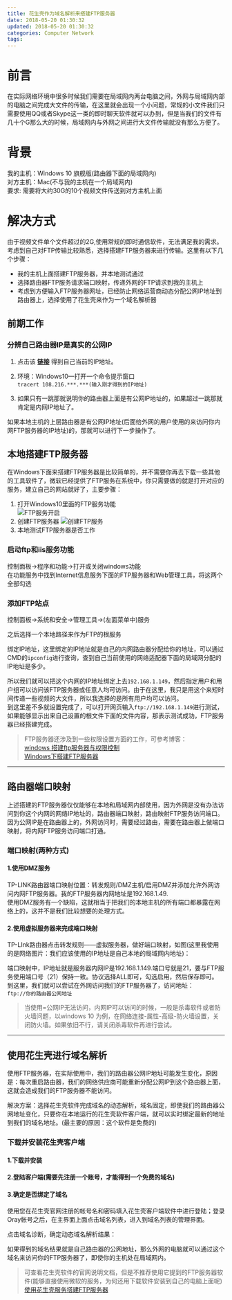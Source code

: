 ```yaml
---
title: 花生壳作为域名解析来搭建FTP服务器
date: 2018-05-20 01:30:32
updated: 2018-05-20 01:30:32
categories: Computer Network
tags:
---
```


# 前言

在实际网络环境中很多时候我们需要在局域网内两台电脑之间，外网与局域网内部的电脑之间完成大文件的传输，在这里就会出现一个小问题，常规的小文件我们只需要使用QQ或者Skype这一类的即时聊天软件就可以办到，但是当我们的文件有几十个G那么大的时候，局域网内与外网之间进行大文件传输就没有那么方便了。

# 背景

我的主机：Windows 10 旗舰版(路由器下面的局域网内)  
对方主机：Mac(不与我的主机在一个局域网内)  
要求: 需要将大约30G的10个视频文件传送到对方主机上面
<!--more-->

# 解决方式

由于视频文件单个文件超过的2G,使用常规的即时通信软件，无法满足我的需求。考虑到自己对FTP传输比较熟悉，选择搭建FTP服务器来进行传输。这里有以下几个步骤：

-   我的主机上面搭建FTP服务器，并本地测试通过
-   选择路由器FTP服务请求端口映射，传递外网的FTP请求到我的主机上
-   考虑到方便输入FTP服务器网址，已经防止网络运营商动态分配公网IP地址到路由器上，选择使用了花生壳来作为一个域名解析器

## 前期工作

### 分辨自己路由器IP是真实的公网IP

1.  点击该 [**链接**](http://www.net.cn/static/customercare/yourIP.asp) 得到自己当前的IP地址。
2.  环境：Windows10—打开一个命令提示窗口  
    `tracert 108.216.***.***(输入刚才得到的IP地址)`

3.  如果只有一跳那就说明你的路由器上面是有公网IP地址的，如果超过一跳那就肯定是内网IP地址了。

如果本地主机的上层路由器是有公网IP地址(后面给外网的用户使用的来访问你内网FTP服务器的IP地址)的，那就可以进行下一步操作了。

## 本地搭建FTP服务器

在Windows下面来搭建FTP服务器是比较简单的，并不需要你再去下载一些其他的工具软件了，微软已经提供了FTP服务在系统中，你只需要做的就是打开对应的服务，建立自己的网站就好了，主要步骤：

1.  打开Windows10里面的FTP服务功能  
![FTP服务开启](/images/in-post/2018-05-19fTP服务开启示意图)
2.  创建FTP服务器
![创建FTP服务](/images/in-post/2018-05-19fTP服务开启示意图)
3.  本地测试FTP服务器是否工作

### 启动ftp和iis服务功能

控制面板->程序和功能->打开或关闭windows功能  
在功能服务中找到Internet信息服务下面的FTP服务器和Web管理工具，将这两个全部勾选

### 添加FTP站点

控制面板->系统和安全->管理工具->(左面菜单中)服务

  
之后选择一个本地路径来作为FTP的根服务

绑定IP地址，这里绑定的IP地址就是自己的内网路由器分配给你的地址，可以通过CMD的`ipconfig`进行查询，查到自己当前使用的网络适配器下面的局域网分配的IP地址是多少。  
  
所以我们就可以把这个内网的IP地址绑定上去`192.168.1.149`，然后指定用户和用户组可以访问该FTP服务器或任意人均可访问。由于在这里，我只是用这个来短时间传递一些视频的大文件，所以我选择的是所有用户均可以访问。  
到这里差不多就设置完成了，可以打开网页输入`ftp://192.168.1.149`进行测试，如果能够显示出来自己设置的根文件下面的文件内容，那表示测试成功，FTP服务器已经搭建完成。

> FTP服务器还涉及到一些权限设置方面的工作，可参考博客：  
> [windows 搭建ftp服务器与权限控制](https://www.jianshu.com/p/766ec3356524)  
> [Windows下搭建FTP服务器](https://blog.csdn.net/EXLsunshine/article/details/29181465)

----------

## 路由器端口映射

上述搭建的FTP服务器仅仅能够在本地和局域网内部使用，因为外网是没有办法访问到你这个内网的网络IP地址的，路由器端口映射，路由映射FTP服务访问端口。因为公网IP是在路由器上的，外网访问时，需要经过路由，需要在路由器上做端口映射，将内网FTP服务访问端口打通。

### 端口映射(两种方式)

#### 1.使用DMZ服务

TP-LINK路由器端口映射位置：转发规则/DMZ主机/启用DMZ并添加允许外网访问内网FTP服务器。我的FTP服务器内网地址是192.168.1.49.  
使用DMZ服务有一个缺陷，这就相当于把我们的本地主机的所有端口都暴露在网络上的，这并不是我们比较想要的处理方式。

#### 2.使用虚拟服务器来完成端口映射

TP-LInk路由器点击转发规则——虚拟服务器，做好端口映射，如图(这里我使用的是网络图片：我们应该使用的IP地址是自己本地的局域网内地址)：  
  
端口映射中，IP地址就是服务器内网IP是192.168.1.149.端口号就是21，要与FTP服务使用端口号（21）保持一致。协议选择ALL即可，勾选启用，然后保存即可。  
到这里，我们就可以尝试在外网访问我们的FTP服务器了，访问地址：  
`ftp://你的路由器公网地址`

> 当使用=公网IP无法访问，内网IP可以访问的时候，一般是杀毒软件或者防火墙问题，以windows 10 为例，在网络连接-属性-高级-防火墙设置，关闭防火墙。如果依旧不行，请关闭杀毒软件再进行尝试。

----------

## 使用花生壳进行域名解析

使用FTP服务器，在实际使用中，我们的路由器公网IP地址可能发生变化，原因是：每次重启路由器，我们的网络供应商可能重新分配公网IP到这个路由器上面，这就会造成我们的FTP服务器不能访问。

解决方案：选择花生壳软件完成域名的动态解析，域名固定，即使我们的路由器公网地址变化，只要你在本地运行的花生壳软件客户端，就可以实时绑定最新的地址到我们的域名地址。(最主要的原因：这个软件是免费的)

### 下载并安装花生壳客户端

#### 1.下载并安装

#### 2.登陆客户端(需要先注册一个账号，才能得到一个免费的域名)

#### 3.确定是否绑定了域名

使用您在花生壳官网注册的帐号名和密码填入花生壳客户端软件中进行登陆；登录Oray帐号之后，在主界面上面点击域名列表，进入到域名列表的管理界面。  
  
点击域名诊断，确定动态域名解析结果：  
  
如果得到的域名结果就是自己路由器的公网地址，那么外网的电脑就可以通过这个域名来访问你的FTP服务器了，即使你的主机处在局域网内。

> 可查看花生壳软件的官网说明文档，但是不推荐使用它提到的FTP服务器软件(能够直接使用微软的服务，为何还用下载软件安装到自己的电脑上面呢)  
> [使用花生壳服务搭建FTP服务器](http://service.oray.com/question/752.html)


